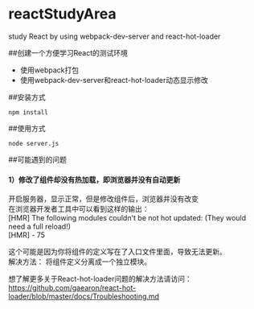 # reactStudyArea
study React by using webpack-dev-server and react-hot-loader

##创建一个方便学习React的测试环境
* 使用webpack打包
* 使用webpack-dev-server和react-hot-loader动态显示修改

##安装方式
```
npm install
```

##使用方式
```
node server.js
```

##可能遇到的问题
#### 1）修改了组件却没有热加载，即浏览器并没有自动更新
开启服务器，显示正常，但是修改组件后，浏览器并没有改变<br/>
在浏览器开发者工具中可以看到这样的输出：<br/>
[HMR] The following modules couldn't be not hot updated: (They would need a full reload!) <br/>
[HMR]  - 75 <br/>

这个可能是因为你将组件的定义写在了入口文件里面，导致无法更新。<br/>
解决方法： 将组件定义分离成一个独立模块。<br/>

想了解更多关于React-hot-loader问题的解决方法请访问：<br/>
https://github.com/gaearon/react-hot-loader/blob/master/docs/Troubleshooting.md
